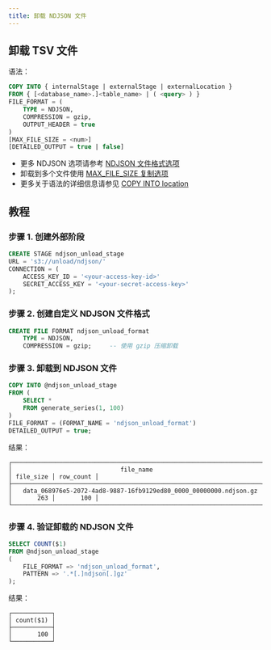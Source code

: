 ```yaml
---
title: 卸载 NDJSON 文件
---
```


## 卸载 TSV 文件

语法：

```sql
COPY INTO { internalStage | externalStage | externalLocation }
FROM { [<database_name>.]<table_name> | ( <query> ) }
FILE_FORMAT = (
    TYPE = NDJSON,
    COMPRESSION = gzip,
    OUTPUT_HEADER = true
)
[MAX_FILE_SIZE = <num>]
[DETAILED_OUTPUT = true | false]
```

- 更多 NDJSON 选项请参考 [NDJSON 文件格式选项](/sql/sql-reference/file-format-options#ndjson-options)
- 卸载到多个文件使用 [MAX_FILE_SIZE 复制选项](/sql/sql-commands/dml/dml-copy-into-location#copyoptions)
- 更多关于语法的详细信息请参见 [COPY INTO location](/sql/sql-commands/dml/dml-copy-into-location)

## 教程

### 步骤 1. 创建外部阶段

```sql
CREATE STAGE ndjson_unload_stage
URL = 's3://unload/ndjson/'
CONNECTION = (
    ACCESS_KEY_ID = '<your-access-key-id>'
    SECRET_ACCESS_KEY = '<your-secret-access-key>'
);
```

### 步骤 2. 创建自定义 NDJSON 文件格式

```sql
CREATE FILE FORMAT ndjson_unload_format
    TYPE = NDJSON,
    COMPRESSION = gzip;     -- 使用 gzip 压缩卸载
```

### 步骤 3. 卸载到 NDJSON 文件

```sql
COPY INTO @ndjson_unload_stage
FROM (
    SELECT *
    FROM generate_series(1, 100)
)
FILE_FORMAT = (FORMAT_NAME = 'ndjson_unload_format')
DETAILED_OUTPUT = true;
```

结果：

```text
┌─────────────────────────────────────────────────────────────────────────────────────────────┐
│                              file_name                              │ file_size │ row_count │
├─────────────────────────────────────────────────────────────────────┼───────────┼───────────┤
│   data_068976e5-2072-4ad8-9887-16fb9129ed80_0000_00000000.ndjson.gz │       263 │       100 │
└─────────────────────────────────────────────────────────────────────────────────────────────┘
```

### 步骤 4. 验证卸载的 NDJSON 文件

```sql
SELECT COUNT($1)
FROM @ndjson_unload_stage
(
    FILE_FORMAT => 'ndjson_unload_format',
    PATTERN => '.*[.]ndjson[.]gz'
);
```

结果：

```text
┌───────────┐
│ count($1) │
├───────────┤
│       100 │
└───────────┘
```